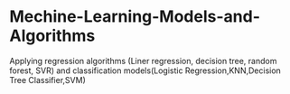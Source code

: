 # Mechine-Learning-Models-and-Algorithms
Applying regression algorithms (Liner regression, decision tree, random forest, SVR) and classification models(Logistic Regression,KNN,Decision Tree Classifier,SVM)
